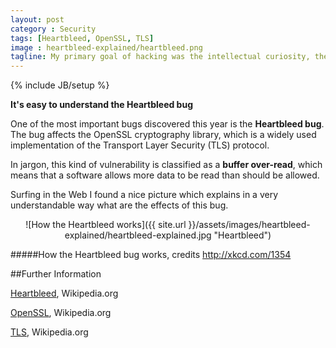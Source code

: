 ```yaml
---
layout: post
category : Security
tags: [Heartbleed, OpenSSL, TLS]
image : heartbleed-explained/heartbleed.png
tagline: My primary goal of hacking was the intellectual curiosity, the seduction of adventure - Kevin Mitnick
---
```

{% include JB/setup %}

**It's easy to understand the Heartbleed bug**

<!--more-->

One of the most important bugs discovered this year is the **Heartbleed bug**. The bug affects the OpenSSL cryptography library, which is a widely used implementation of the Transport Layer Security (TLS) protocol.

In jargon, this kind of vulnerability is classified as a **buffer over-read**, which means that a software allows more data to be read than should be allowed. 

Surfing in the Web I found a nice picture which explains in a very understandable way what are the effects of this bug.  
<!--summary-->

<div style="text-align:center" markdown="1">
![How the Heartbleed works]({{ site.url }}/assets/images/heartbleed-explained/heartbleed-explained.jpg "Heartbleed")
</div>

#####How the Heartbleed bug works, credits http://xkcd.com/1354

##Further Information

[Heartbleed](http://en.wikipedia.org/wiki/Heartbleede), Wikipedia.org

[OpenSSL](http://en.wikipedia.org/wiki/OpenSSL), Wikipedia.org

[TLS](http://en.wikipedia.org/wiki/Transport_Layer_Security), Wikipedia.org